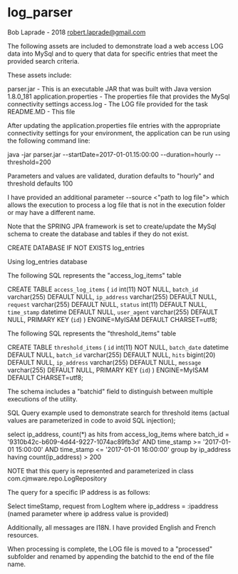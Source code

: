 # log_parser
Bob Laprade - 2018
robert.laprade@gmail.com

The following assets are included to demonstrate load a web access LOG data into MySql and to query that data for specific entries that meet the provided search criteria.

These assets include:

parser.jar - This is an executable JAR that was built with Java version 1.8.0_181
application.properties - The properties file that provides the MySql connectivity settings
access.log - The LOG file provided for the task
README.MD - This file


After updating the application.properties file entries with the appropriate connectivity settings for your environment, the application can be run using the following command line:

java -jar parser.jar --startDate=2017-01-01.15:00:00 --duration=hourly --threshold=200

Parameters and values are validated, duration defaults to "hourly" and threshold defaults 100

I have provided an additional parameter --source <"path to log file"> which allows the execution to process a log file that is not in the execution folder or may have a different name.

Note that the SPRING JPA framework is set to create/update the MySql schema to create the database and tables if they do not exist.

CREATE DATABASE IF NOT EXISTS log_entries

Using log_entries database

The following SQL represents the "access_log_items" table

CREATE TABLE `access_log_items` (
  `id` int(11) NOT NULL,
  `batch_id` varchar(255) DEFAULT NULL,
  `ip_address` varchar(255) DEFAULT NULL,
  `request` varchar(255) DEFAULT NULL,
  `status` int(11) DEFAULT NULL,
  `time_stamp` datetime DEFAULT NULL,
  `user_agent` varchar(255) DEFAULT NULL,
  PRIMARY KEY (`id`)
) ENGINE=MyISAM DEFAULT CHARSET=utf8;


The following SQL represents the "threshold_items" table

CREATE TABLE `threshold_items` (
  `id` int(11) NOT NULL,
  `batch_date` datetime DEFAULT NULL,
  `batch_id` varchar(255) DEFAULT NULL,
  `hits` bigint(20) DEFAULT NULL,
  `ip_address` varchar(255) DEFAULT NULL,
  `message` varchar(255) DEFAULT NULL,
  PRIMARY KEY (`id`)
) ENGINE=MyISAM DEFAULT CHARSET=utf8;


The schema includes a "batchid" field to distinguish between multiple executions of the utility.



SQL Query example used to demonstrate search for threshold items (actual values are parameterized in code to avoid SQL injection);


select ip_address, count(*) as hits 
from access_log_items 
where batch_id = '9310b42c-b609-4d44-9227-1074ac89fb3d' AND 
time_stamp >= '2017-01-01 15:00:00' AND 
time_stamp <= '2017-01-01 16:00:00' 
group by ip_address 
having count(ip_address) > 200 


NOTE that this query is represented and parameterized in class com.cjmware.repo.LogRepository

The query for a specific IP address is as follows:

Select timeStamp, request from LogItem where ip_address = :ipaddress (named parameter where ip address value is provided)


Additionally, all messages are I18N. I have provided English and French resources.

When processing is complete, the LOG file is moved to a "processed" subfolder and renamed by appending the batchid to the end of the file name.
